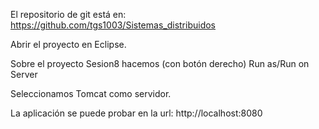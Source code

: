 El repositorio de git está en: 
https://github.com/tgs1003/Sistemas_distribuidos

Abrir el proyecto en Eclipse.

Sobre el proyecto Sesion8 hacemos (con botón derecho) Run as/Run on Server

Seleccionamos Tomcat como servidor.

La aplicación se puede probar en la url: http://localhost:8080